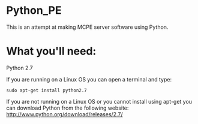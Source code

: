 Python_PE
===

This is an attempt at making MCPE server software using Python.

What you'll need:
===

Python 2.7

If you are running on a Linux OS you can open a terminal and type:

  <code>sudo apt-get install python2.7</code>
  
If you are not running on a Linux OS or you cannot install using apt-get you can download Python from the following website: http://www.python.org/download/releases/2.7/
